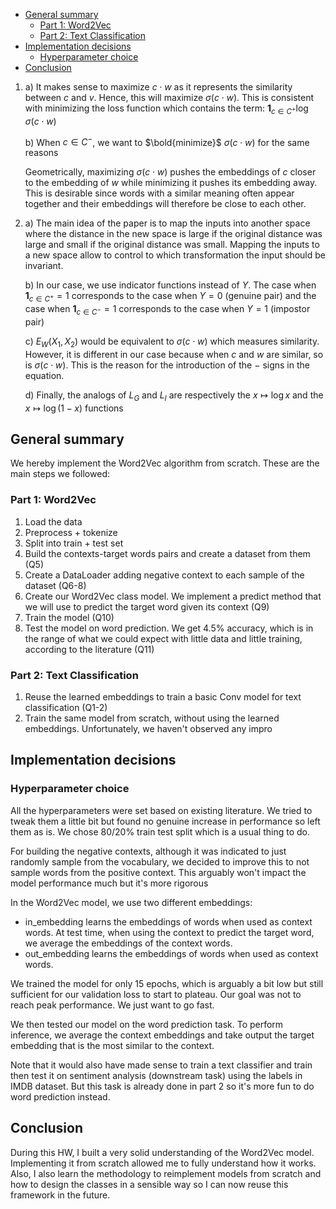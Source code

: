 - [General summary](#general-summary)
  - [Part 1: Word2Vec](#part-1-word2vec)
  - [Part 2: Text Classification](#part-2-text-classification)
- [Implementation decisions](#implementation-decisions)
  - [Hyperparameter choice](#hyperparameter-choice)
- [Conclusion](#conclusion)

1. a) It makes sense to maximize $c \cdot w$ as it represents the similarity between $c$ and $v$. Hence, this will maximize 
$\sigma(c \cdot w)$. This is consistent with minimizing  the loss function which contains the term: 
$\mathbf{1}_{c \in C^+}\log\sigma(c \cdot w)$

    b) When $c \in C^-$, we want to $\bold{minimize}$ $\sigma(c \cdot w)$ for the same reasons

    Geometrically, maximizing $\sigma(c \cdot w)$ pushes the embeddings of $c$ closer to the embedding of $w$ while minimizing it pushes its embedding away. This is desirable since words with a similar meaning often appear together and their embeddings will therefore be close to each other.  

2. a) The main idea of the paper is to map the inputs into another space where the distance in the new space is large if the original distance was large and small if the original distance was small. Mapping the inputs to a new space allow to control to which transformation the input should be invariant.

    b) In our case, we use indicator functions instead of $Y$. The case when $\mathbf{1}_{c \in C^+} = 1$ corresponds to the case when $Y=0$ (genuine pair) and the case when $\mathbf{1}_{c \in C^-} = 1$ corresponds to the case when $Y=1$ (impostor pair)

    c) $E_W(X_1, X_2)$ would be equivalent to $\sigma(c\cdot w)$ which measures similarity. However, it is different in our case because when $c$ and $w$ are similar, so is $\sigma(c\cdot w)$. This is the reason for the introduction of the $-$ signs in the equation.

    d) Finally, the analogs of $L_G$ and $L_I$ are respectively the $x \mapsto \log x$ and the $x \mapsto \log (1-x)$ functions


## General summary

We hereby implement the Word2Vec algorithm from scratch. These are the main steps we followed:

### Part 1: Word2Vec

1. Load the data
2. Preprocess + tokenize
3. Split into train + test set
4. Build the contexts-target words pairs and create a dataset from them (Q5)
5. Create a DataLoader adding negative context to each sample of the dataset (Q6-8)
6. Create our Word2Vec class model. We implement a predict method that we will use to predict the target word given its context (Q9)
7. Train the model (Q10)
8. Test the model on word prediction. We get 4.5% accuracy, which is in the range of what we could expect with little data and little training, according to the literature (Q11)

### Part 2: Text Classification
1. Reuse the learned embeddings to train a basic Conv model for text classification (Q1-2)
2. Train the same model from scratch, without using the learned embeddings. Unfortunately, we haven't observed any impro


## Implementation decisions

### Hyperparameter choice
All the hyperparameters were set based on existing literature. We tried to tweak them a little bit but found no genuine increase in performance so left them as is.
We chose 80/20% train test split which is a usual thing to do.

For building the negative contexts, although it was indicated to just randomly sample from the vocabulary, we decided to improve this to not sample words from the positive context. This arguably won't impact the model performance much but it's more rigorous

In the Word2Vec model, we use two different embeddings:
- in_embedding learns the embeddings of words when used as context words. At test time, when using the context to predict the target word, we average the embeddings of the context words.
- out_embedding learns the embeddings of words when used as context words. 

We trained the model for only 15 epochs, which is arguably a bit low but still sufficient for our validation loss to start to plateau. Our goal was not to reach peak performance. We just want to go fast.

We then tested our model on the word prediction task. To perform inference, we average the context embeddings and take output the target embedding that is the most similar to the context.

Note that it would also have made sense to train a text classifier and train then test it on sentiment analysis (downstream task) using the labels in IMDB dataset. But this task is already done in part 2 so it's more fun to do word prediction instead.


## Conclusion

During this HW, I built a very solid understanding of the Word2Vec model. Implementing it from scratch allowed me to fully understand how it works. Also, I also learn the methodology to reimplement models from scratch and how to design the classes in a sensible way so I can now reuse this framework in the future.


